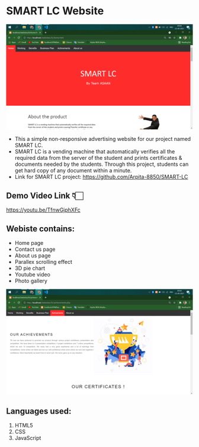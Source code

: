 # SMART LC Website

![alt text](https://github.com/Arpita-8850/Smart-LC-website/blob/master/home-photo.png)

- This a simple non-responsive advertising website for our project named SMART LC.
- SMART LC is a vending machine that automatically verifies all the required data from the server of the student and prints certificates & documents needed by the students. Through this project, students can get hard copy of any document within a minute.
- Link for SMART LC project: https://github.com/Arpita-8850/SMART-LC

## Demo Video Link 👇🏻
https://youtu.be/TfnwGjphXFc

## Webiste contains:
- Home page 
- Contact us page
- About us page
- Parallex scrolling effect
- 3D pie chart 
- Youtube video 
- Photo gallery

![alt text](https://github.com/Arpita-8850/Smart-LC-website/blob/master/photo1.png)

## Languages used:
1. HTML5
2. CSS
3. JavaScript
